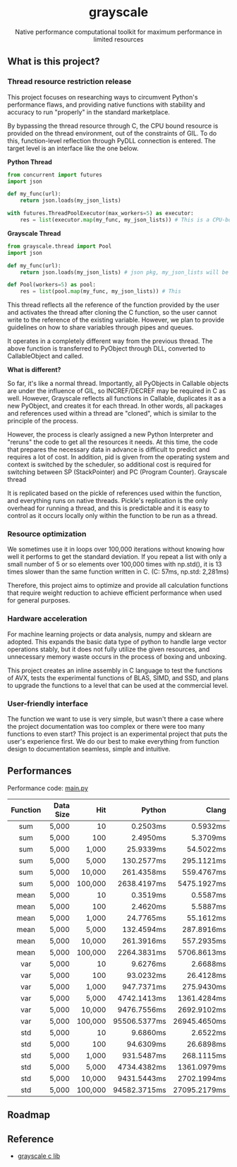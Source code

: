 <h1 align="center">grayscale</h1>
<p align="center">Native performance computational toolkit for maximum performance in limited resources</p>

## What is this project?

### Thread resource restriction release

This project focuses on researching ways to circumvent Python's performance flaws, and providing native functions with stability and accuracy to run "properly" in the standard marketplace.

By bypassing the thread resource through C, the CPU bound resource is provided on the thread environment, out of the constraints of GIL. To do this, function-level reflection through PyDLL connection is entered. The target level is an interface like the one below.

**Python Thread**

```python
from concurrent import futures
import json

def my_func(url):
    return json.loads(my_json_lists)

with futures.ThreadPoolExecutor(max_workers=5) as executor:
    res = list(executor.map(my_func, my_json_lists)) # This is a CPU-bound process, It will be a bottle-neck by GIL(Global Interpreter Lock)
```

**Grayscale Thread**

```python
from grayscale.thread import Pool
import json

def my_func(url):
    return json.loads(my_json_lists) # json pkg, my_json_lists will be refered in C(DLL) API

def Pool(workers=5) as pool:
    res = list(pool.map(my_func, my_json_lists)) # This 
```

This thread reflects all the reference of the function provided by the user and activates the thread after cloning the C function, so the user cannot write to the reference of the existing variable. However, we plan to provide guidelines on how to share variables through pipes and queues.

It operates in a completely different way from the previous thread.
The above function is transferred to PyObject through DLL, converted to CallableObject and called.

**What is different?**

So far, it's like a normal thread. Importantly, all PyObjects in Callable objects are under the influence of GIL, so INCREF/DECREF may be required in C as well. However, Grayscale reflects all functions in Callable, duplicates it as a new PyObject, and creates it for each thread. In other words, all packages and references used within a thread are "cloned", which is similar to the principle of the process.

However, the process is clearly assigned a new Python Interpreter and "reruns" the code to get all the resources it needs. At this time, the code that prepares the necessary data in advance is difficult to predict and requires a lot of cost. In addition, pid is given from the operating system and context is switched by the scheduler, so additional cost is required for switching between SP (StackPointer) and PC (Program Counter). Grayscale thread

It is replicated based on the pickle of references used within the function, and everything runs on native threads. Pickle's replication is the only overhead for running a thread, and this is predictable and it is easy to control as it occurs locally only within the function to be run as a thread.

### Resource optimization

We sometimes use it in loops over 100,000 iterations without knowing how well it performs to get the standard deviation. If you repeat a list with only a small number of 5 or so elements over 100,000 times with np.std(), it is 13 times slower than the same function written in C. (C: 57ms, np.std: 2,281ms)

Therefore, this project aims to optimize and provide all calculation functions that require weight reduction to achieve efficient performance when used for general purposes.

### Hardware acceleration

For machine learning projects or data analysis, numpy and sklearn are adopted. This expands the basic data type of python to handle large vector operations stably, but it does not fully utilize the given resources, and unnecessary memory waste occurs in the process of boxing and unboxing.

This project creates an inline assembly in C language to test the functions of AVX, tests the experimental functions of BLAS, SIMD, and SSD, and plans to upgrade the functions to a level that can be used at the commercial level.

### User-friendly interface

The function we want to use is very simple, but wasn't there a case where the project documentation was too complex or there were too many functions to even start? This project is an experimental project that puts the user's experience first. We do our best to make everything from function design to documentation seamless, simple and intuitive.

## Performances

Performance code: [main.py](https://github.com/KennethanCeyer/grayscale/blob/main/main.py)

Function | Data Size | Hit        | Python           | Clang
:-------:|----------:|-----------:|-----------------:|-----------------:
sum      | 5,000     | 10         |     0.2503ms     |     0.5932ms
sum      | 5,000     | 100        |     2.4950ms     |     5.3709ms
sum      | 5,000     | 1,000      |    25.9339ms     |    54.5022ms
sum      | 5,000     | 5,000      |   130.2577ms     |   295.1121ms
sum      | 5,000     | 10,000     |   261.4358ms     |   559.4767ms
sum      | 5,000     | 100,000    |  2638.4197ms     |  5475.1927ms
mean     | 5,000     | 10         |     0.3519ms     |     0.5587ms
mean     | 5,000     | 100        |     2.4620ms     |     5.5887ms
mean     | 5,000     | 1,000      |    24.7765ms     |    55.1612ms
mean     | 5,000     | 5,000      |   132.4594ms     |   287.8916ms
mean     | 5,000     | 10,000     |   261.3916ms     |   557.2935ms
mean     | 5,000     | 100,000    |  2264.3831ms     |  5706.8613ms
var      | 5,000     | 10         |     9.6276ms     |     2.6688ms
var      | 5,000     | 100        |    93.0232ms     |    26.4128ms
var      | 5,000     | 1,000      |   947.7371ms     |   275.9430ms
var      | 5,000     | 5,000      |  4742.1413ms     |  1361.4284ms
var      | 5,000     | 10,000     |  9476.7556ms     |  2692.9102ms
var      | 5,000     | 100,000    | 95506.5377ms     | 26945.4650ms
std      | 5,000     | 10         |     9.6860ms     |     2.6522ms
std      | 5,000     | 100        |    94.6309ms     |    26.6898ms
std      | 5,000     | 1,000      |   931.5487ms     |   268.1115ms
std      | 5,000     | 5,000      |  4734.4382ms     |  1361.0979ms
std      | 5,000     | 10,000     |  9431.5443ms     |  2702.1994ms
std      | 5,000     | 100,000    | 94582.3715ms     | 27095.2179ms

## Roadmap



## Reference

- [grayscale c lib](https://github.com/KennethanCeyer/grayscale_c)
